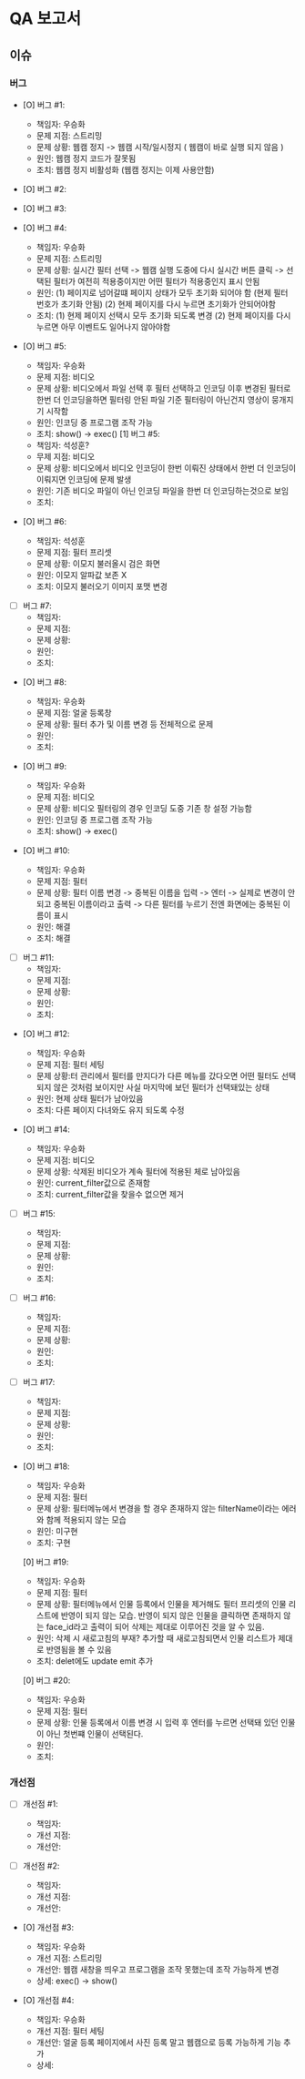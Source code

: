 # QA 보고서

## 이슈
### 버그
- [O] 버그 #1: 
  - 책임자: 우승화
  - 문제 지점: 스트리밍
  - 문제 상황: 웹캠 정지 -> 웹캠 시작/일시정지 ( 웹캠이 바로 실행 되지 않음 )
  - 원인: 웹캠 정지 코드가 잘못됨
  - 조치: 웹캠 정지 비활성화 (웹캠 정지는 이제 사용안함)

- [O] 버그 #2:

- [O] 버그 #3:

- [O] 버그 #4:
  - 책임자: 우승화
  - 문제 지점: 스트리밍
  - 문제 상황: 실시간 필터 선택 -> 웹캠 실행 도중에 다시 실시간 버튼 클릭 -> 선택된 필터가 여전히 적용중이지만 어떤 필터가 적용중인지 표시 안됨
  - 원인: (1) 페이지로 넘어갈떄 페이지 상태가 모두 초기화 되어야 함 (현제 필터 번호가 초기화 안됨) 
          (2) 현제 페이지를 다시 누르면 초기화가 안되어야함 
  - 조치: (1) 현제 페이지 선택시 모두 초기화 되도록 변경
          (2) 현제 페이지를 다시 누르면 아무 이벤트도 일어나지 않아야함

- [O] 버그 #5:
  - 책임자: 우승화
  - 문제 지점: 비디오
  - 문제 상황: 비디오에서 파일 선택 후 필터 선택하고 인코딩 이후 변경된 필터로 한번 더 인코딩을하면 필터링 안된 파일 기준 필터링이 아닌건지 영상이 뭉개지기 시작함
  - 원인: 인코딩 중 프로그램 조작 가능
  - 조치: show() -> exec()
  [1] 버그 #5:
   - 책임자: 석성훈?
   - 무제 지점: 비디오
   - 문제 상황: 비디오에서 비디오 인코딩이 한번 이뤄진 상태에서 한번 더 인코딩이 이뤄지면 인코딩에 문제 발생
   - 원인: 기존 비디오 파일이 아닌 인코딩 파일을 한번 더 인코딩하는것으로 보임
   - 조치:
   
- [O] 버그 #6:
  - 책임자: 석성훈
  - 문제 지점: 필터 프리셋
  - 문제 상황: 이모지 불러올시 검은 화면
  - 원인: 이모지 알파값 보존 X
  - 조치: 이모지 불러오기 이미지 포맷 변경

- [ ] 버그 #7:
  - 책임자:
  - 문제 지점:
  - 문제 상황: 
  - 원인:
  - 조치:

- [O] 버그 #8:
  - 책임자: 우승화
  - 문제 지점: 얼굴 등록창
  - 문제 상황: 필터 추가 및 이름 변경 등 전체적으로 문제
  - 원인: 
  - 조치: 

- [O] 버그 #9:
  - 책임자: 우승화
  - 문제 지점: 비디오
  - 문제 상황: 비디오 필터링의 경우 인코딩 도중 기존 창 설정 가능함
  - 원인: 인코딩 중 프로그램 조작 가능
  - 조치: show() -> exec()

- [O] 버그 #10:
  - 책임자: 우승화
  - 문제 지점: 필터
  - 문제 상황: 필터 이름 변경 -> 중복된 이름을 입력 -> 엔터 -> 실제로 변경이 안되고 중복된 이름이라고 출력 -> 다른 필터를 누르기 전엔 화면에는 중복된 이름이 표시
  - 원인: 해결
  - 조치: 해결

- [ ] 버그 #11:
  - 책임자:
  - 문제 지점:
  - 문제 상황: 
  - 원인:
  - 조치:

- [O] 버그 #12:
  - 책임자: 우승화
  - 문제 지점: 필터 세팅
  - 문제 상황:터 관리에서 필터를 만지다가 다른 메뉴를 갔다오면 어떤 필터도 선택되지 않은 것처럼 보이지만 사실 마지막에 보던 필터가 선택돼있는 상태
  - 원인: 현제 상태 필터가 남아있음
  - 조치: 다른 페이지 다녀와도 유지 되도록 수정

- [O] 버그 #14:
  - 책임자: 우승화
  - 문제 지점: 비디오
  - 문제 상황: 삭제된 비디오가 계속 필터에 적용된 체로 남아있음
  - 원인: current_filter값으로 존재함
  - 조치: current_filter값을 찾을수 없으면 제거

- [ ] 버그 #15:
  - 책임자:
  - 문제 지점:
  - 문제 상황: 
  - 원인:
  - 조치:

- [ ] 버그 #16:
  - 책임자:
  - 문제 지점:
  - 문제 상황: 
  - 원인:
  - 조치:

- [ ] 버그 #17:
  - 책임자:
  - 문제 지점:
  - 문제 상황: 
  - 원인:
  - 조치:

- [O] 버그 #18:
  - 책임자: 우승화
  - 문제 지점: 필터
  - 문제 상황: 필터메뉴에서 변경을 할 경우 존재하지 않는 filterName이라는 에러와 함께 적용되지 않는 모습
  - 원인: 미구현
  - 조치: 구현

  [0] 버그 #19:
  - 책임자: 우승화
  - 문제 지점: 필터
  - 문제 상황: 필터메뉴에서 인물 등록에서 인물을 제거해도 필터 프리셋의 인물 리스트에 반영이 되지 않는 모습. 반영이 되지 않은 인물을 클릭하면 존재하지 않는 face_id라고 출력이 되어 삭제는 제대로 이루어진 것을 알 수 있음.
  - 원인: 삭제 시 새로고침의 부재? 추가할 때 새로고침되면서 인물 리스트가 제대로 반영됨을 볼 수 있음
  - 조치: delet에도 update emit 추가


  [0] 버그 #20:
  - 책임자: 우승화
  - 문제 지점: 필터
  - 문제 상황: 인물 등록에서 이름 변경 시 입력 후 엔터를 누르면 선택돼 있던 인물이 아닌 첫번쨰 인물이 선택된다.
  - 원인: 
  - 조치:

### 개선점
- [ ] 개선점 #1:
  - 책임자: 
  - 개선 지점:
  - 개선안: 

- [ ] 개선점 #2:
  - 책임자: 
  - 개선 지점:
  - 개선안: 

- [O] 개선점 #3:
  - 책임자: 우승화
  - 개선 지점: 스트리밍
  - 개선안: 웹캠 새창을 띄우고 프로그램을 조작 못했는데 조작 가능하게 변경
  - 상세: exec() -> show()

- [O] 개선점 #4:
  - 책임자: 우승화
  - 개선 지점: 필터 세팅
  - 개선안: 얼굴 등록 페이지에서 사진 등록 말고 웹캠으로 등록 가능하게 기능 추가
  - 상세: 
